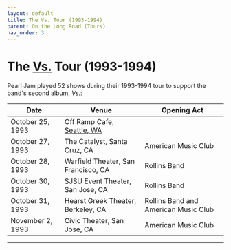 ```yaml
---
layout: default
title: The Vs. Tour (1993-1994)
parent: On the Long Road (Tours)
nav_order: 3
---
```


# The [Vs.](https://pearljamopedia.ml/docs/Albums/Studio/Vs) Tour (1993-1994)

Pearl Jam played 52 shows during their 1993-1994 tour to support the band's second album, *Vs.*:

| Date | Venue | Opening Act |
| ---- | ----- | ----------- |
| October 25, 1993 | Off Ramp Cafe, [Seattle, WA](https://pearljamopedia.ml/docs/Notable-Mentions/Locations/Seattle-WA) | 
| October 27, 1993 | The Catalyst, Santa Cruz, CA | American Music Club
| October 28, 1993 | Warfield Theater, San Francisco, CA | Rollins Band
| October 30, 1993 | SJSU Event Theater, San Jose, CA | Rollins Band
| October 31, 1993 | Hearst Greek Theater, Berkeley, CA | Rollins Band and American Music Club
| November 2, 1993 | Civic Theater, San Jose, CA | American Music Club

---------------------------------------------------------------------------------
